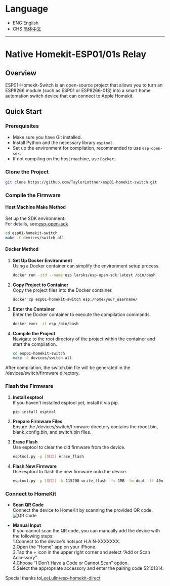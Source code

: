 # Language

- ENG [English](README.md)
- CHS [简体中文](README_CHS.md)

---

# Native Homekit-ESP01/01s Relay

## Overview

ESP01-Homekit-Switch is an open-source project that allows you to turn an ESP8266 module (such as ESP01 or ESP8266-01S) into a smart home automation switch device that can connect to Apple Homekit.

## Quick Start

### Prerequisites

- Make sure you have Git installed.
- Install Python and the necessary library `esptool`.
- Set up the environment for compilation, recommended to use `esp-open-sdk`.
- If not compiling on the host machine, use `Docker`.

### Clone the Project

```bash
git clone https://github.com/TaylorLottner/esp01-homekit-switch.git
```

### Compile the Firmware

#### Host Machine Make Method

Set up the SDK environment:  
For details, see:[esp-open-sdk](https://github.com/pfalcon/esp-open-sdk)

```bash
cd esp01-homekit-switch
make -C devices/switch all
```

#### Docker Method

1. **Set Up Docker Environment**  
   Using a Docker container can simplify the environment setup process.

   ```bash
   docker run -itd --name esp larsks/esp-open-sdk:latest /bin/bash
   ```

2. **Copy Project to Container**  
   Copy the project files into the Docker container.

   ```bash
   docker cp esp01-homekit-switch esp:/home/your_username/
   ```

3. **Enter the Container**  
   Enter the Docker container to execute the compilation commands.

   ```bash
   docker exec -it esp /bin/bash
   ```

4. **Compile the Project**  
   Navigate to the root directory of the project within the container and start the compilation.
   ```bash
   cd esp01-homekit-switch
   make -C devices/switch all
   ```

After compilation, the switch.bin file will be generated in the /devices/switch/firmware directory.

### Flash the Firmware

1. **Install esptool**  
   If you haven't installed esptool yet, install it via pip.

   ```bash
   pip install esptool
   ```

2. **Prepare Firmware Files**  
   Ensure the /devices/switch/firmware directory contains the rboot.bin, blank_config.bin, and switch.bin files.

3. **Erase Flash**  
   Use esptool to clear the old firmware from the device.

   ```bash
   esptool.py -p [端口] erase_flash
   ```

4. **Flash New Firmware**  
   Use esptool to flash the new firmware onto the device.
   ```bash
   esptool.py -p [端口] -b 115200 write_flash -fs 1MB -fm dout -ff 40m 0x0 rboot.bin 0x1000 blank_config.bin 0x2000 switch.bin
   ```

### Connect to HomeKit

- **Scan QR Code**  
  Connect the device to HomeKit by scanning the provided QR code.
  ![QR Code](qrcode.svg)

- **Manual Input**  
  If you cannot scan the QR code, you can manually add the device with the following steps:  
  1.Connect to the device's hotspot H.A.N-XXXXXXX.  
  2.Open the “Home” app on your iPhone.  
  3.Tap the + icon in the upper right corner and select “Add or Scan Accessory”.  
  4.Choose “I Don’t Have a Code or Cannot Scan” option.  
  5.Select the appropriate accessory and enter the pairing code 52101314.  

Special thanks to[LeeLulin/esp-homekit-direct](https://github.com/LeeLulin/esp-homekit-direct)
